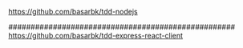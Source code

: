 https://github.com/basarbk/tdd-nodejs

###################################################
https://github.com/basarbk/tdd-express-react-client

